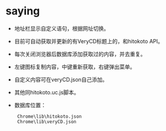 saying
============

 - 地址栏显示自定义语句，根据网址切换。
 - 目前可自动获取并更新的有VeryCD标题上的，和hitokoto API。
 - 每次关闭浏览器后数据库添加获取过的内容，并去重复。
 - 左键图标复制内容，中键重新获取，右键弹出菜单。
 - 自定义内容可在veryCD.json自己添加。
 - 其他同hitokoto.uc.js脚本。
 - 数据库位置：

		Chrome\lib\hitokoto.json
		Chrome\lib\veryCD.json
    